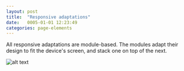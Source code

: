 ```yaml
---
layout: post
title:  "Responsive adaptations"
date:   0005-01-01 12:23:49
categories: page-elements
---
```


All responsive adaptations are module-based. The modules adapt their design to fit the device's screen,
and stack one on top of the next.

![alt text][responsive-adaptations]


[responsive-adaptations]: /gfw-style-guides/images/posts/responsive-adaptations/grid-site.png "Repsonsive Adaptations"

